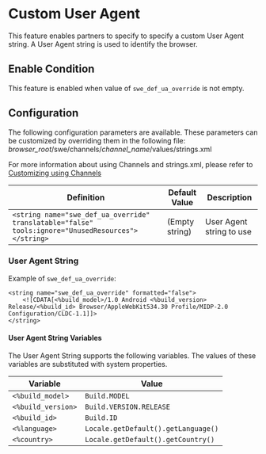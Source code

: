 # Custom User Agent
This feature enables partners to specify to specify a custom User Agent string. A User Agent string is used to identify the browser.

## Enable Condition
This feature is enabled when value of `swe_def_ua_override` is not empty.

## Configuration
The following configuration parameters are available. These parameters can be customized by overriding them in the following file:
*browser_root*/swe/channels/*channel_name*/values/strings.xml

For more information about using Channels and strings.xml, please refer to [Customizing using Channels](channels.md)

| Definition | Default Value | Description |
|---|---|---|
| `<string name="swe_def_ua_override" translatable="false" tools:ignore="UnusedResources"></string>` | (Empty string) | User Agent string to use |

### User Agent String
Example of `swe_def_ua_override`:

    <string name="swe_def_ua_override" formatted="false">
        <![CDATA[<%build_model>/1.0 Android <%build_version> Release/<%build_id> Browser/AppleWebKit534.30 Profile/MIDP-2.0 Configuration/CLDC-1.1]]>
    </string>

#### User Agent String Variables
The User Agent String supports the following variables. The values of these variables are substituted with system properties.

| Variable | Value |
|---|---|
| `<%build_model>` | `Build.MODEL` |
| `<%build_version>` | `Build.VERSION.RELEASE` |
| `<%build_id>` | `Build.ID` |
| `<%language>` | `Locale.getDefault().getLanguage()` |
| `<%country>` | `Locale.getDefault().getCountry()` |
